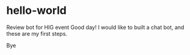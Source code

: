 # hello-world
Review bot for HIG event
Good day!
I would like to built a chat bot, and these are my first steps.

Bye
